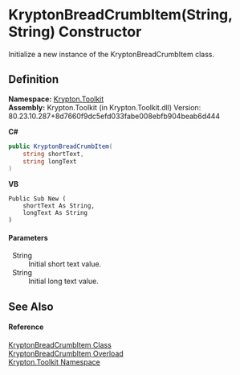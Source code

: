 # KryptonBreadCrumbItem(String, String) Constructor


Initialize a new instance of the KryptonBreadCrumbItem class.



## Definition
**Namespace:** <a href="79d2eac2-21f4-54ff-7552-b20c33c30600.md">Krypton.Toolkit</a>  
**Assembly:** Krypton.Toolkit (in Krypton.Toolkit.dll) Version: 80.23.10.287+8d7660f9dc5efd033fabe008ebfb904beab6d444

**C#**
``` C#
public KryptonBreadCrumbItem(
	string shortText,
	string longText
)
```
**VB**
``` VB
Public Sub New ( 
	shortText As String,
	longText As String
)
```



#### Parameters
<dl><dt>  String</dt><dd>Initial short text value.</dd><dt>  String</dt><dd>Initial long text value.</dd></dl>

## See Also


#### Reference
<a href="edfb6460-f812-2b8c-8eea-321f0770a140.md">KryptonBreadCrumbItem Class</a>  
<a href="0bbc2020-39b1-1946-e20f-6814701523c2.md">KryptonBreadCrumbItem Overload</a>  
<a href="79d2eac2-21f4-54ff-7552-b20c33c30600.md">Krypton.Toolkit Namespace</a>  
